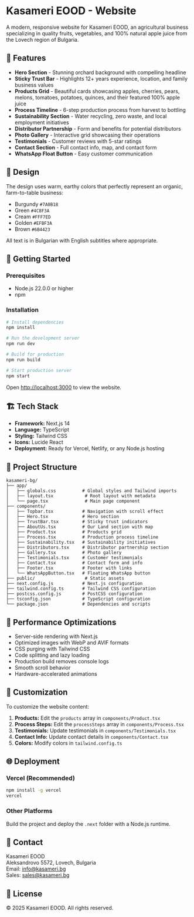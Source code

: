 # Kasameri EOOD - Website

A modern, responsive website for Kasameri EOOD, an agricultural business specializing in quality fruits, vegetables, and 100% natural apple juice from the Lovech region of Bulgaria.

## 🌟 Features

- **Hero Section** - Stunning orchard background with compelling headline
- **Sticky Trust Bar** - Highlights 12+ years experience, location, and family business values
- **Products Grid** - Beautiful cards showcasing apples, cherries, pears, melons, tomatoes, potatoes, quinces, and their featured 100% apple juice
- **Process Timeline** - 6-step production process from harvest to bottling
- **Sustainability Section** - Water recycling, zero waste, and local employment initiatives
- **Distributor Partnership** - Form and benefits for potential distributors
- **Photo Gallery** - Interactive grid showcasing their operations
- **Testimonials** - Customer reviews with 5-star ratings
- **Contact Section** - Full contact info, map, and contact form
- **WhatsApp Float Button** - Easy customer communication

## 🎨 Design

The design uses warm, earthy colors that perfectly represent an organic, farm-to-table business:

- Burgundy `#7A0B18`
- Green `#4C8F3A`
- Cream `#FFF7ED`
- Golden `#EFBF3A`
- Brown `#6B4423`

All text is in Bulgarian with English subtitles where appropriate.

## 🚀 Getting Started

### Prerequisites

- Node.js 22.0.0 or higher
- npm

### Installation

```bash
# Install dependencies
npm install

# Run the development server
npm run dev

# Build for production
npm run build

# Start production server
npm start
```

Open [http://localhost:3000](http://localhost:3000) to view the website.

## 🏗️ Tech Stack

- **Framework:** Next.js 14
- **Language:** TypeScript
- **Styling:** Tailwind CSS
- **Icons:** Lucide React
- **Deployment:** Ready for Vercel, Netlify, or any Node.js hosting

## 📁 Project Structure

```
kasameri-bg/
├── app/
│   ├── globals.css          # Global styles and Tailwind imports
│   ├── layout.tsx            # Root layout with metadata
│   └── page.tsx              # Main page component
├── components/
│   ├── Topbar.tsx           # Navigation with scroll effect
│   ├── Hero.tsx             # Hero section
│   ├── TrustBar.tsx         # Sticky trust indicators
│   ├── AboutUs.tsx          # Our Land section with map
│   ├── Product.tsx          # Products grid
│   ├── Process.tsx          # Production process timeline
│   ├── Sustainability.tsx   # Sustainability initiatives
│   ├── Distributors.tsx     # Distributor partnership section
│   ├── Gallery.tsx          # Photo gallery
│   ├── Testimonials.tsx     # Customer testimonials
│   ├── Contact.tsx          # Contact form and info
│   ├── Footer.tsx           # Footer with links
│   └── WhatsAppButton.tsx   # Floating WhatsApp button
├── public/                   # Static assets
├── next.config.js           # Next.js configuration
├── tailwind.config.ts       # Tailwind CSS configuration
├── postcss.config.js        # PostCSS configuration
├── tsconfig.json            # TypeScript configuration
└── package.json             # Dependencies and scripts
```

## 🔧 Performance Optimizations

- Server-side rendering with Next.js
- Optimized images with WebP and AVIF formats
- CSS purging with Tailwind CSS
- Code splitting and lazy loading
- Production build removes console logs
- Smooth scroll behavior
- Hardware-accelerated animations

## 📝 Customization

To customize the website content:

1. **Products:** Edit the `products` array in `components/Product.tsx`
2. **Process Steps:** Edit the `processSteps` array in `components/Process.tsx`
3. **Testimonials:** Update testimonials in `components/Testimonials.tsx`
4. **Contact Info:** Update contact details in `components/Contact.tsx`
5. **Colors:** Modify colors in `tailwind.config.ts`

## 🌐 Deployment

### Vercel (Recommended)

```bash
npm install -g vercel
vercel
```

### Other Platforms

Build the project and deploy the `.next` folder with a Node.js runtime.

## 📧 Contact

Kasameri EOOD  
Aleksandrovo 5572, Lovech, Bulgaria  
Email: info@kasameri.bg  
Sales: sales@kasameri.bg

## 📄 License

© 2025 Kasameri EOOD. All rights reserved.


